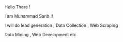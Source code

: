 Hello There !

I am Muhammad Sarib !!

I will do lead generation , Data Collection , Web Scraping 

Data Mining , Web Development etc.
